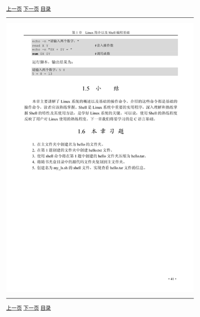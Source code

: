 [上一页](053.md) [下一页](055.md) [目录](../README.md)

***

![054](../images/054.png)

***

[上一页](053.md) [下一页](055.md) [目录](../README.md)
